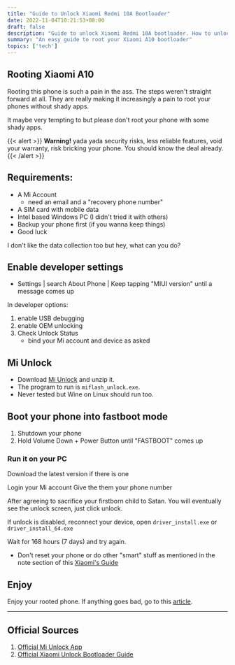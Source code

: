 ```yaml
---
title: "Guide to Unlock Xiaomi Redmi 10A Bootloader"
date: 2022-11-04T10:21:53+08:00
draft: false
description: "Guide to unlock Xiaomi Redmi 10A bootloader. How to unlock Xiaomi Redmi 10A"
summary: "An easy guide to root your Xiaomi A10 bootloader"
topics: ['tech']
---
```


## Rooting Xiaomi A10

Rooting this phone is such a pain in the ass. The steps weren't straight
forward at all. They are really making it increasingly a pain to root your
phones without shady apps.

It maybe very tempting to but please don't root your phone with some shady
apps.

{{< alert >}}
**Warning!** yada yada security risks, less reliable 
features, void your warranty, risk bricking your phone.
You should know the deal already.
{{< /alert >}}

## Requirements:

-   A Mi Account
    -   need an email and a "recovery phone number"
-   A SIM card with mobile data
-   Intel based Windows PC (I didn't tried it with others)
-   Backup your phone first (if you wanna keep things)
-   Good luck

I don't like the data collection too but hey, what can you 
do?

## Enable developer settings

-   Settings | search About Phone | Keep tapping "MIUI 
version" until a message comes up

In developer options:

1.  enable USB debugging
2.  enable OEM unlocking
3.  Check Unlock Status
    -   bind your Mi account and device as asked

## Mi Unlock

-   Download [Mi Unlock](https://en.miui.com/unlock/download_en.html)
    and unzip it.
-   The program to run is `miflash_unlock.exe`.
-   Never tested but Wine on Linux should run too.

## Boot your phone into fastboot mode

1.  Shutdown your phone
2.  Hold Volume Down + Power Button until "FASTBOOT" comes up

### Run it on your PC

Download the latest version if there is one 

Login your Mi account Give the them your phone number

After agreeing to sacrifice your firstborn child to Satan. 
You will eventually see the unlock screen, just click 
unlock. 

If unlock is disabled, reconnect your device, open
`driver_install.exe` or `driver_install_64.exe`

Wait for 168 hours (7 days) and try again.

-   Don't reset your phone or do other "smart" stuff as mentioned in
    the note section of this [Xiaomi's
    Guide](https://new.c.mi.com/global/post/101245)

## Enjoy

Enjoy your rooted phone. If anything goes bad, go to this
[article](https://new.c.mi.com/global/post/101245).

---
## Official Sources

1. [Official Mi Unlock App](https://en.miui.com/unlock/download_en.html)
2. [Official Xiaomi Unlock Bootloader Guide](https://new.c.mi.com/global/post/101245)
